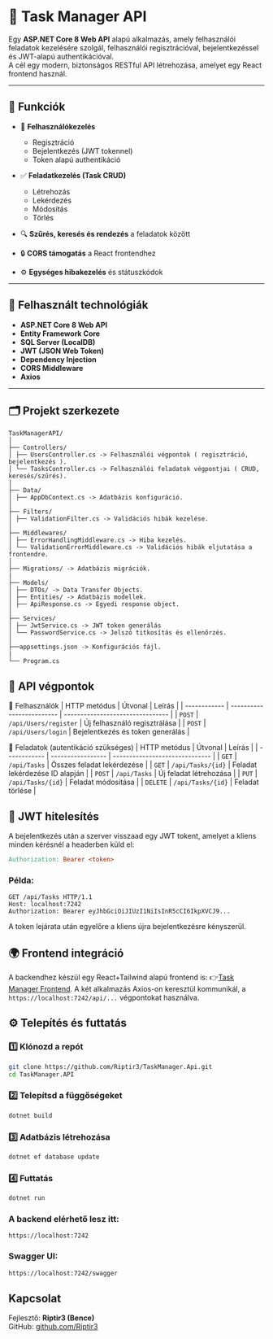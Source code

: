 # 🧠 Task Manager API

Egy **ASP.NET Core 8 Web API** alapú alkalmazás, amely felhasználói feladatok kezelésére szolgál, felhasználói regisztrációval, bejelentkezéssel és JWT-alapú authentikációval.  
A cél egy modern, biztonságos RESTful API létrehozása, amelyet egy React frontend használ.

---

## 🚀 Funkciók

- 👤 **Felhasználókezelés**
  - Regisztráció
  - Bejelentkezés (JWT tokennel)
  - Token alapú authentikáció

- ✅ **Feladatkezelés (Task CRUD)**
  - Létrehozás  
  - Lekérdezés  
  - Módosítás  
  - Törlés  

- 🔍 **Szűrés, keresés és rendezés** a feladatok között  
- 🔒 **CORS támogatás** a React frontendhez  
- ⚙️ **Egységes hibakezelés** és státuszkódok  

---

## 🧰 Felhasznált technológiák

- **ASP.NET Core 8 Web API**
- **Entity Framework Core**
- **SQL Server (LocalDB)**
- **JWT (JSON Web Token)**
- **Dependency Injection**
- **CORS Middleware**
- **Axios**

---

## 🗂️ Projekt szerkezete

```
TaskManagerAPI/
│
├── Controllers/
│ ├── UsersController.cs -> Felhasználói végpontok ( regisztráció, bejelentkezés ).
│ └── TasksController.cs -> Felhasználói feladatok végpontjai ( CRUD, keresés/szűrés).
│
├── Data/
│ ├── AppDbContext.cs -> Adatbázis konfiguráció.
│
├── Filters/
│ ├── ValidationFilter.cs -> Validációs hibák kezelése.
│
├── Middlewares/
│ ├── ErrorHandlingMiddleware.cs -> Hiba kezelés.
│ └── ValidationErrorMiddleware.cs -> Validációs hibák eljutatása a frontendre.
│
├── Migrations/ -> Adatbázis migrációk.
|
├── Models/
│ ├── DTOs/ -> Data Transfer Objects.
│ ├── Entities/ -> Adatbázis modellek.
│ ├── ApiResponse.cs -> Egyedi response object.
│
├── Services/
│ ├── JwtService.cs -> JWT token generálás
│ └── PasswordService.cs -> Jelszó titkosítás és ellenőrzés.
│
├──appsettings.json -> Konfigurációs fájl.
|
└── Program.cs
```
## 🧪 API végpontok

🔹 Felhasználók
| HTTP metódus | Útvonal                   | Leírás                           |
| ------------ | ------------------------- | -------------------------------- |
| `POST`       | `/api/Users/register` | Új felhasználó regisztrálása     |
| `POST`       | `/api/Users/login`        | Bejelentkezés és token generálás |

🔹 Feladatok (autentikáció szükséges)
| HTTP metódus | Útvonal           | Leírás                         |
| ------------ | ----------------- | ------------------------------ |
| `GET`        | `/api/Tasks`      | Összes feladat lekérdezése     |
| `GET`        | `/api/Tasks/{id}` | Feladat lekérdezése ID alapján |
| `POST`       | `/api/Tasks`      | Új feladat létrehozása         |
| `PUT`        | `/api/Tasks/{id}` | Feladat módosítása             |
| `DELETE`     | `/api/Tasks/{id}` | Feladat törlése                |

## 🔑 JWT hitelesítés

A bejelentkezés után a szerver visszaad egy JWT tokent, amelyet a kliens minden kérésnél a headerben küld el:
``` makefile
Authorization: Bearer <token>
```
### Példa:
``` http
GET /api/Tasks HTTP/1.1
Host: localhost:7242
Authorization: Bearer eyJhbGciOiJIUzI1NiIsInR5cCI6IkpXVCJ9...
```
A token lejárata után egyelőre a kliens újra bejelentkezésre kényszerül.

## 🌍 Frontend integráció

A backendhez készül egy React+Tailwind alapú frontend is:
👉[Task Manager Frontend](https://github.com/Riptir3/task-manager-frontend). 
A két alkalmazás Axios-on keresztül kommunikál, a `https://localhost:7242/api/...` végpontokat használva.

## ⚙️ Telepítés és futtatás

### 1️⃣ Klónozd a repót
```bash
git clone https://github.com/Riptir3/TaskManager.Api.git
cd TaskManager.API
```
### 2️⃣ Telepítsd a függőségeket
```bash
dotnet build
```
### 3️⃣ Adatbázis létrehozása
```bash
dotnet ef database update
```
### 4️⃣ Futtatás
```bash
dotnet run
```
### A backend elérhető lesz itt:
```arduino
https://localhost:7242
```
### Swagger UI:
```bash
https://localhost:7242/swagger
```

## Kapcsolat

Fejlesztő: **Riptir3 (Bence)**  
GitHub: [github.com/Riptir3](https://github.com/Riptir3)
